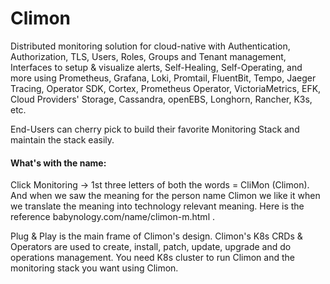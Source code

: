 # Climon
Distributed monitoring solution for cloud-native with Authentication, Authorization, TLS, Users, Roles, Groups and Tenant management, Interfaces to setup & visualize alerts, Self-Healing, Self-Operating, and more using Prometheus, Grafana, Loki, Promtail, FluentBit, Tempo, Jaeger Tracing, Operator SDK, Cortex, Prometheus Operator, VictoriaMetrics, EFK, Cloud Providers' Storage, Cassandra, openEBS, Longhorn, Rancher, K3s, etc. 

End-Users can cherry pick to build their favorite Monitoring Stack and maintain the stack easily. 

#### What's with the name:
Click Monitoring -> 1st three letters of both the words = CliMon (Climon). 
And when we saw the meaning for the person name Climon we like it when we translate the meaning into technology relevant meaning. 
Here is the reference babynology.com/name/climon-m.html . 

Plug & Play is the main frame of Climon's design. 
Climon's K8s CRDs & Operators are used to create, install, patch, update, upgrade and do operations management. 
You need K8s cluster to run Climon and the monitoring stack you want using Climon. 

